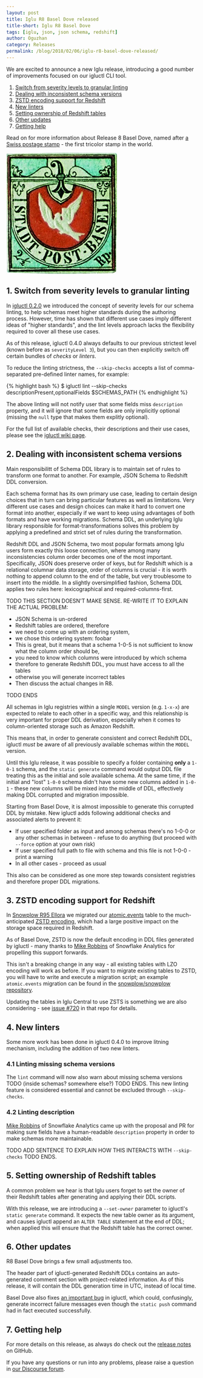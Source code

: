 ```yaml
---
layout: post
title: Iglu R8 Basel Dove released
title-short: Iglu R8 Basel Dove
tags: [iglu, json, json schema, redshift]
author: Oguzhan
category: Releases
permalink: /blog/2018/02/06/iglu-r8-basel-dove-released/
---
```


We are excited to announce a new Iglu release, introducing a good number of improvements focused on our igluctl CLI tool.

1. [Switch from severity levels to granular linting](#skip-checks)
2. [Dealing with inconsistent schema versions](#missing-schema-versions)
3. [ZSTD encoding support for Redshift](#zstd)
4. [New linters](#new-linters)
5. [Setting ownership of Redshift tables](#set-owner)
6. [Other updates](#other-updates)
7. [Getting help](#help)

Read on for more information about Release 8 Basel Dove, named after [a Swiss postage stamp][basel-dove] - the first tricolor stamp in the world.

![basel-dove-img][basel-dove-img]

<!--more-->

<h2 id="skip-checks">1. Switch from severity levels to granular linting</h2>

In [igluctl 0.2.0][iglu-r6-release] we introduced the concept of severity levels for our schema linting, to help schemas meet higher standards during the authoring process. However, time has shown that different use cases imply different ideas of "higher standards", and the lint levels approach lacks the flexibility required to cover all these use cases.

As of this release, igluctl 0.4.0 always defaults to our previous strictest level (known before as `severityLevel 3`), but you can then explicitly switch off certain bundles of *checks* or *linters*.

To reduce the linting strictness, the `--skip-checks` accepts a list of comma-separated pre-defined linter names, for example:

{% highlight bash %}
$ igluctl lint --skip-checks descriptionPresent,optionalFields $SCHEMAS_PATH
{% endhighlight %}

The above linting will not notify user that some fields miss `description` property, and it will ignore that some fields are only implicitly optional (missing the `null` type that makes them explitly optional).

For the full list of available checks, their descriptions and their use cases, please see the [igluctl wiki page][igluctl-lint].

<h2 id="missing-schema-versions">2. Dealing with inconsistent schema versions</h2>

Main responsibilitt of Schema DDL library is to maintain set of rules to transform one format to another.
For example, JSON Schema to Redshift DDL conversion.

Each schema format has its own primary use case, leading to certain design choices that in turn can bring particular features as well as limitations.
Very different use cases and design choices can make it hard to convert one format into another, especially if we want to keep using advantages of both formats and have working migrations.
Schema DDL, an underlying Iglu library responsible for format-transformations solves this problem by applying a predefined and strict set of rules during the transformation.

Redshift DDL and JSON Schema, two most popular formats among Iglu users form exactly this loose connection, where among many inconsistencies column order becomes one of the most important.
Specifically, JSON does preserve order of keys, but for Redshift which is a relational columnar data storage, order of columns is crucial - it is worth nothing to append column to the end of the table, but very troublesome to insert into the middle.
In a slightly oversimplified fashion, Schema DDL applies two rules here: lexicographical and required-columns-first.


TODO THIS SECTION DOESN'T MAKE SENSE. RE-WRITE IT TO EXPLAIN THE ACTUAL PROBLEM:

* JSON Schema is un-ordered
* Redshift tables are ordered, therefore
* we need to come up with an ordering system,
* we chose this ordering system: foobar
* This is great, but it means that a schema 1-0-5 is not sufficient to know what the column order should be,
* you need to know which columns were introduced by which schema
* therefore to generate Redshift DDL, you must have access to all the tables
* otherwise you will generate incorrect tables
* Then discuss the actual changes in R8.

TODO ENDS 

All schemas in Iglu registries within a single `MODEL` version (e.g. `1-x-x`) are expected to relate to each other in a specific way, and this relationship is very important for proper DDL derivation, especially when it comes to column-oriented storage such as Amazon Redshift.

This means that, in order to generate consistent and correct Redshift DDL, igluctl *must* be aware of all previously available schemas within the `MODEL` version.

Until this Iglu release, it was possible to specify a folder containing **only** a `1-0-1` schema, and the `static generate` command would output DDL file treating this as the initial and sole available schema. At the same time, if the initial and "lost" `1-0-0` schema didn't have some new columns added in `1-0-1` - these new columns will be mixed into the middle of DDL, effectively making DDL corrupted and migration impossible.

Starting from Basel Dove, it is almost impossible to generate this corrupted DDL by mistake.
New igluctl adds following additional checks and associated alerts to prevent it:

* If user specified folder as input and among schemas there's no 1-0-0 or any other schemas in between - refuse to do anything (but proceed with `--force` option at your own risk)
* If user specified full path to file with schema and this file is not 1-0-0 - print a warning
* In all other cases - proceed as usual

This also can be considered as one more step towards consistent registries and therefore proper DDL migrations.

<h2 id="zstd">3. ZSTD encoding support for Redshift</h2>

In [Snowplow R95 Ellora][snowplow-r95] we migrated our [atomic.events][atomic-events] table to the much-anticipated [ZSTD encoding][zstd], which had a large positive impact on the storage space required in Redshift.

As of Basel Dove, ZSTD is now the default encoding in DDL files generated by igluctl - many thanks to [Mike Robbins][miike] of Snowflake Analytics for propelling this support forwards.

This isn't a breaking change in any way - all existing tables with LZO encoding will work as before. If you want to migrate existing tables to ZSTD, you will have to write and execute a migration script; an example `atomic.events` migration can be found in the [snowplow/snowplow repository][atomic-events-migration].

Updating the tables in Iglu Central to use ZSTS is something we are also considering - see [issue #720][iglu-central-zstd-issue] in that repo for details.

<h2 id="new-linters">4. New linters</h2>

Some more work has been done in igluctl 0.4.0 to improve litning mechanism, including the addition of two new linters.

<h3 id="missing-linter">4.1 Linting missing schema versions</h3>

The `lint` command will now also warn about missing schema versions TODO (inside schemas? somewhere else?) TODO ENDS. This new linting feature is considered essential and cannot be excluded through `--skip-checks`.

<h3 id="description-linter-2">4.2 Linting description</h3>

[Mike Robbins][miike] of Snowflake Analytics came up with the proposal and PR for making sure fields have a human-readable `description` property in order to make schemas more maintainable.

TODO ADD SENTENCE TO EXPLAIN HOW THIS INTERACTS WITH `--skip-checks` TODO ENDS.

<h2 id="set-owner">5. Setting ownership of Redshift tables</h2>

A common problem we hear is that Iglu users forget to set the owner of their Redshift tables after generating and applying their DDL scripts.

With this release, we are introducing a `--set-owner` parameter to igluctl's `static generate` command. It expects the new table owner as its argument, and causes igluctl append an `ALTER TABLE` statement at the end of DDL; when applied this will ensure that the Redshift table has the correct owner.

<h2 id="other-updates">6. Other updates</h2>

R8 Basel Dove brings a few small adjustments too.

The header part of igluctl-generated Redshift DDLs contains an auto-generated comment section with project-related information. As of this release, it will contain the DDL generation time in UTC, instead of local time.

Basel Dove also fixes [an important bug][issue-313] in igluctl, which could, confusingly, generate incorrect failure messages even though the `static push` command had in fact executed successfully.

<h2 id="help">7. Getting help</h2>

For more details on this release, as always do check out the [release notes][release-notes] on GitHub.

If you have any questions or run into any problems, please raise a question in [our Discourse forum][discourse].

[release-notes]: https://github.com/snowplow/iglu/releases/r8-basel-dove
[discourse]: http://discourse.snowplowanalytics.com/

[basel-dove]: https://en.wikipedia.org/wiki/Basel_Dove
[basel-dove-img]: /assets/img/blog/2018/02/Basel_Dove.jpg
[zstd]: https://docs.aws.amazon.com/redshift/latest/dg/zstd-encoding.html

[snowplow-r95]: https://snowplowanalytics.com/blog/2017/11/13/snowplow-r95-ellora-released-with-zstd-support/
[atomic-events]: https://github.com/snowplow/snowplow/blob/master/4-storage/redshift-storage/sql/atomic-def.sql
[atomic-events-migration]: https://github.com/snowplow/snowplow/blob/master/4-storage/redshift-storage/sql/migrate_0.8.0_to_0.9.0.sql

[iglu-r6-release]: https://snowplowanalytics.com/blog/2016/10/07/iglu-r6-ceres-released/#severity
[igluctl-lint]: https://github.com/snowplow/iglu/wiki/Igluctl#lint

[miike]: https://github.com/miike

[issue-313]: https://github.com/snowplow/iglu/issues/313
[iglu-central-zstd-issue]: https://github.com/snowplow/iglu-central/issues/720
